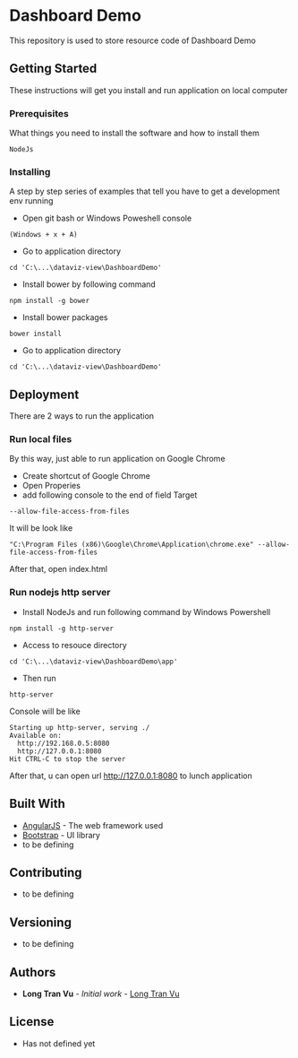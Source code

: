 # Dashboard Demo

This repository is used to store resource code of Dashboard Demo

## Getting Started

These instructions will get you install and run application on local computer

### Prerequisites

What things you need to install the software and how to install them

```
NodeJs
```

### Installing

A step by step series of examples that tell you have to get a development env running

- Open git bash or Windows Poweshell console 

```
(Windows + x + A)
```

- Go to application directory

```
cd 'C:\...\dataviz-view\DashboardDemo'
```

- Install bower by following command

```
npm install -g bower
```

- Install bower packages


```
bower install
```

- Go to application directory

```
cd 'C:\...\dataviz-view\DashboardDemo'
```

## Deployment

There are 2 ways to run the application

### Run local files

By this way, just able to run application on Google Chrome

- Create shortcut of Google Chrome
- Open Properies
- add following console to the end of field Target

```
--allow-file-access-from-files
```

It will be look like

```
"C:\Program Files (x86)\Google\Chrome\Application\chrome.exe" --allow-file-access-from-files
```

After that, open index.html

### Run nodejs http server

- Install NodeJs and run following command by Windows Powershell

```
npm install -g http-server
```

- Access to resouce directory

```
cd 'C:\...\dataviz-view\DashboardDemo\app'
```

- Then run

```
http-server
```

Console will be like
```
Starting up http-server, serving ./
Available on:
  http://192.168.0.5:8080
  http://127.0.0.1:8080
Hit CTRL-C to stop the server
```
After that, u can open url http://127.0.0.1:8080 to lunch application

## Built With

* [AngularJS](http://angularjs.org) - The web framework used
* [Bootstrap](http://getbootstrap.com) - UI library
* to be defining

## Contributing

* to be defining

## Versioning

* to be defining

## Authors

* **Long Tran Vu** - *Initial work* - [Long Tran Vu](https://github.com/Dr4g0nH3r0)

## License

* Has not defined yet


